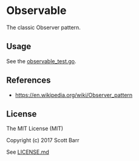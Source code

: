 # Observable

The classic Observer pattern.

## Usage

See the [observable_test.go](observable_test.go).

## References

- https://en.wikipedia.org/wiki/Observer_pattern

## License

The MIT License (MIT)

Copyright (c) 2017 Scott Barr

See [LICENSE.md](LICENSE.md)
